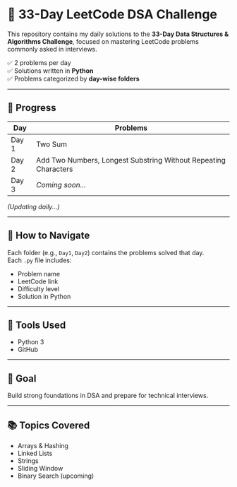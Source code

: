 # 🧠 33-Day LeetCode DSA Challenge

This repository contains my daily solutions to the **33-Day Data Structures & Algorithms Challenge**, focused on mastering LeetCode problems commonly asked in interviews.

✅ 2 problems per day  
✅ Solutions written in **Python**  
✅ Problems categorized by **day-wise folders**

---

## 📅 Progress

| Day | Problems |
|-----|----------|
| Day 1 | Two Sum |
| Day 2 | Add Two Numbers, Longest Substring Without Repeating Characters |
| Day 3 | *Coming soon...* |

_(Updating daily...)_

---

## 🚀 How to Navigate

Each folder (e.g., `Day1`, `Day2`) contains the problems solved that day.  
Each `.py` file includes:
- Problem name
- LeetCode link
- Difficulty level
- Solution in Python

---

## 🧰 Tools Used

- Python 3
- GitHub

---

## 🎯 Goal

Build strong foundations in DSA and prepare for technical interviews.

---

## 📚 Topics Covered

- Arrays & Hashing
- Linked Lists
- Strings
- Sliding Window
- Binary Search (upcoming)

